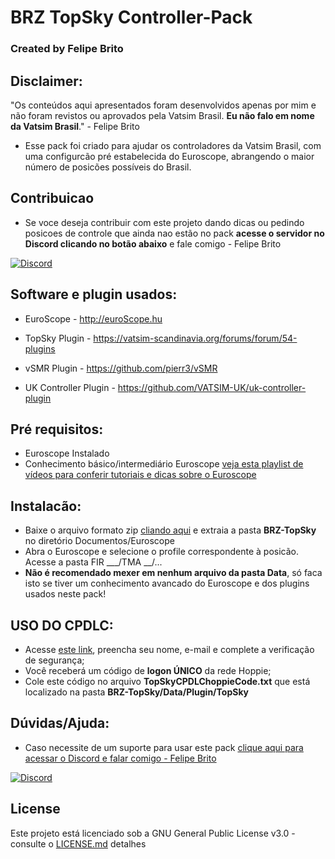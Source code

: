 # BRZ TopSky Controller-Pack
### Created by Felipe Brito
## Disclaimer:
 "Os conteúdos aqui apresentados foram desenvolvidos apenas por mim e não foram revistos ou aprovados pela Vatsim Brasil. **Eu não falo em nome da Vatsim Brasil**." - Felipe Brito

- Esse pack foi criado para ajudar os controladores da Vatsim Brasil, com uma configurcão pré estabelecida do Euroscope, abrangendo o maior número de posicões possíveis do Brasil. 

## Contribuicao
- Se voce deseja contribuir com este projeto dando dicas ou pedindo posicoes de controle que ainda nao estão no pack **acesse o servidor no Discord clicando no botão abaixo** e fale comigo - Felipe Brito

[![Discord](https://img.shields.io/discord/738864299392630914.svg?label=&logo=discord&logoColor=ffffff&color=7389D8&labelColor=6A7EC2)](https://discord.gg/ur39jbY)

## Software e plugin usados:
- EuroScope - http://euroScope.hu

- TopSky Plugin - https://vatsim-scandinavia.org/forums/forum/54-plugins

- vSMR Plugin - https://github.com/pierr3/vSMR

- UK Controller Plugin - https://github.com/VATSIM-UK/uk-controller-plugin

## Pré requisitos:
- Euroscope Instalado
- Conhecimento básico/intermediário Euroscope [veja esta playlist de vídeos para conferir tutoriais e dicas sobre o Euroscope](https://www.youtube.com/playlist?list=PLbhx3G21zl14dFh3EuCcIskbvfG1ueFBt)

## Instalacão:
- Baixe o arquivo formato zip [cliando aqui](https://github.com/andrebrito16/BRZ-TOP-SKY-PACK/archive/master.zip) e extraia a pasta **BRZ-TopSky** no diretório Documentos/Euroscope
- Abra o Euroscope e selecione o profile correspondente à posicão. Acesse a pasta FIR ___/TMA __/...
- **Não é recomendado mexer em nenhum arquivo da pasta Data**, só faca isto se tiver um conhecimento avancado do Euroscope e dos plugins usados neste pack!

## USO DO CPDLC:
- Acesse [este link](http://www.hoppie.nl/acars/system/register.html), preencha seu nome, e-mail e complete a verificação de segurança;
- Você receberá um código de **logon ÚNICO** da rede Hoppie;
- Cole este código no arquivo **TopSkyCPDLChoppieCode.txt** que está localizado na pasta **BRZ-TopSky/Data/Plugin/TopSky**

## Dúvidas/Ajuda:
- Caso necessite de um suporte para usar este pack [clique aqui para acessar o Discord e falar comigo - Felipe Brito](https://discord.gg/ur39jbY "Discord Contato Radar")

[![Discord](https://img.shields.io/discord/738864299392630914.svg?label=&logo=discord&logoColor=ffffff&color=7389D8&labelColor=6A7EC2)](https://discord.gg/ur39jbY)

## License

Este projeto está licenciado sob a GNU General Public License v3.0 - consulte o [LICENSE.md](LICENSE.md) detalhes
